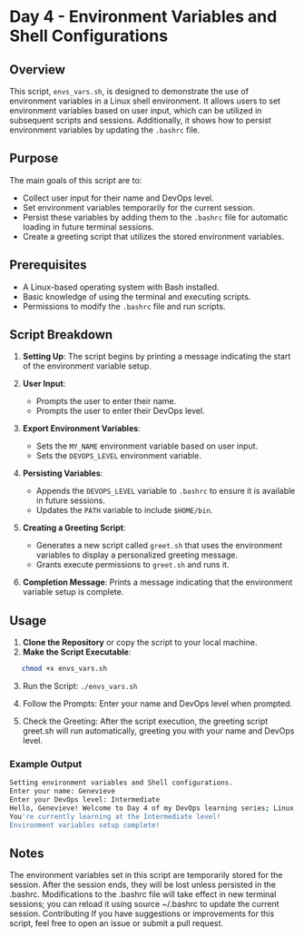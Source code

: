# Day 4 - Environment Variables and Shell Configurations  

## Overview  

This script, `envs_vars.sh`, is designed to demonstrate the use of environment variables in a Linux shell environment. It allows users to set environment variables based on user input, which can be utilized in subsequent scripts and sessions. Additionally, it shows how to persist environment variables by updating the `.bashrc` file.  

## Purpose  

The main goals of this script are to:  
- Collect user input for their name and DevOps level.  
- Set environment variables temporarily for the current session.  
- Persist these variables by adding them to the `.bashrc` file for automatic loading in future terminal sessions.  
- Create a greeting script that utilizes the stored environment variables.  

## Prerequisites  

- A Linux-based operating system with Bash installed.  
- Basic knowledge of using the terminal and executing scripts.  
- Permissions to modify the `.bashrc` file and run scripts.  

## Script Breakdown  

1. **Setting Up**: The script begins by printing a message indicating the start of the environment variable setup.  
   
2. **User Input**:  
   - Prompts the user to enter their name.  
   - Prompts the user to enter their DevOps level.  

3. **Export Environment Variables**:  
   - Sets the `MY_NAME` environment variable based on user input.  
   - Sets the `DEVOPS_LEVEL` environment variable.  

4. **Persisting Variables**:  
   - Appends the `DEVOPS_LEVEL` variable to `.bashrc` to ensure it is available in future sessions.  
   - Updates the `PATH` variable to include `$HOME/bin`.  

5. **Creating a Greeting Script**:  
   - Generates a new script called `greet.sh` that uses the environment variables to display a personalized greeting message.  
   - Grants execute permissions to `greet.sh` and runs it.  

6. **Completion Message**: Prints a message indicating that the environment variable setup is complete.  

## Usage  

1. **Clone the Repository** or copy the script to your local machine.  
2. **Make the Script Executable**:  
```bash  
   chmod +x envs_vars.sh  
```
3. Run the Script:
 `./envs_vars.sh`

4. Follow the Prompts: Enter your name and DevOps level when prompted.
5. Check the Greeting: After the script execution, the greeting script greet.sh will run automatically, greeting you with your name and DevOps level.

### Example Output
```bash
Setting environment variables and Shell configurations.  
Enter your name: Genevieve  
Enter your DevOps level: Intermediate  
Hello, Genevieve! Welcome to Day 4 of my DevOps learning series; Linux Essentials  
You're currently learning at the Intermediate level!  
Environment variables setup complete!
```
## Notes
The environment variables set in this script are temporarily stored for the session. After the session ends, they will be lost unless persisted in the .bashrc.
Modifications to the .bashrc file will take effect in new terminal sessions; you can reload it using source ~/.bashrc to update the current session.
Contributing
If you have suggestions or improvements for this script, feel free to open an issue or submit a pull request.


